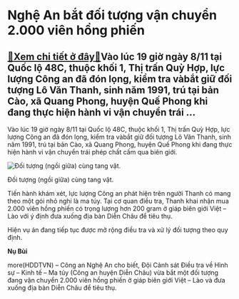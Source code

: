 Nghệ An bắt đối tượng vận chuyển 2.000 viên hồng phiến
======================================================

[:gift:Xem chi tiết ở đây:gift:](https://hddtvn.com/nghe-an-bat-doi-tuong-van-chuyen-2-000-vien-hong-phien/)Vào lúc 19 giờ ngày 8/11 tại Quốc lộ 48C, thuộc khối 1, Thị trấn Quỳ Hợp, lực lượng Công an đã đón lọng, kiểm tra vàbắt giữ đối tượng Lô Văn Thanh, sinh năm 1991, trú tại bản Cào, xã Quang Phong, huyện Quế Phong khi đang thực hiện hành vi vận chuyển trái …
----------------------------------------------------------------------------------------------------------------------------------------------------------------------------------------------------------------------------------------------------------------


Vào lúc 19 giờ ngày 8/11 tại Quốc lộ 48C, thuộc khối 1, Thị trấn Quỳ Hợp, lực lượng Công an đã đón lọng, kiểm tra vàbắt giữ đối tượng Lô Văn Thanh, sinh năm 1991, trú tại bản Cào, xã Quang Phong, huyện Quế Phong khi đang thực hiện hành vi vận chuyển trái phép chất cấm qua biên giới.





![Đối tượng (ngồi giữa) cùng tang vật. ](https://hddtvn.com/wp-content/uploads/2021/01/2304_2000.jpg "Đối tượng (ngồi giữa) cùng tang vật. ")


Đối tượng (ngồi giữa) cùng tang vật.



Tiến hành khám xét, lực lượng Công an phát hiện trên người Thanh có mang theo một gói nhỏ nghi là ma túy. Tại cơ quan điều tra, Thanh khai nhận mua 2.000 viên hồng phiến có trọng lượng hơn 200 gram ở giáp biên giới Việt – Lào với ý định đưa xuống địa bàn Diễn Châu để tiêu thụ.


Hiện vụ án đang tiếp tục được mở rộng điều tra và xử lý đối tượng theo quy định.




**Nụ Bùi**



more(HDDTVN) – Công an Nghệ An cho biết, Đội Cảnh sát Điều tra về Hình sự – Kinh tế – Ma túy (Công an huyện Diễn Châu) vừa bắt một đối tượng đang vận chuyển 2.000 viên hồng phiến ở giáp biên giới Việt – Lào và đưa xuống địa bàn Diễn Châu để tiêu thụ.


